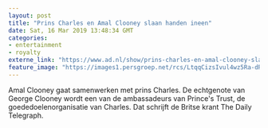 ```yaml
---
layout: post
title: "Prins Charles en Amal Clooney slaan handen ineen"
date: Sat, 16 Mar 2019 13:48:34 GMT
categories: 
- entertainment 
- royalty 
externe_link: "https://www.ad.nl/show/prins-charles-en-amal-clooney-slaan-handen-ineen~aa9b6bf6/"
feature_image: "https://images1.persgroep.net/rcs/LtqqCizsIvul4wz5Ra-dR8yJ1qY/diocontent/116289110/_fitwidth/400/?appId=21791a8992982cd8da851550a453bd7f&quality=0.7"
---
```


Amal Clooney gaat samenwerken met prins Charles. De echtgenote van George Clooney wordt een van de ambassadeurs van Prince's Trust, de goededoelenorganisatie van Charles. Dat schrijft de Britse krant The Daily Telegraph.
